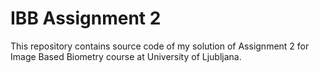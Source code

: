 # IBB Assignment 2

This repository contains source code of my solution of Assignment 2 for Image
Based Biometry course at University of Ljubljana.
